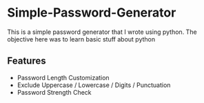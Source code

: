 # Simple-Password-Generator

This is a simple password generator that I wrote using python.
The objective here was to learn basic stuff about python

## Features
- Password Length Customization
- Exclude Uppercase / Lowercase / Digits / Punctuation
- Password Strength Check
